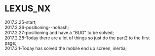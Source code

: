 # LEXUS_NX
2017.2.25-start;  <br />
2017.2.26-positioning--nohash;  <br />
2017.2.27-positioning and have a "BUG" to be solved;  <br />
2017.2.28-Today there are a lot of things so just do the part2 to the first page;  <br />
2017.3.1-Today has solved the mobile end up screen, inertia;  <br />
